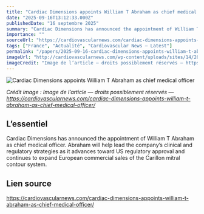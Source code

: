 ```yaml
---
title: "Cardiac Dimensions appoints William T Abraham as chief medical officer"
date: "2025-09-16T13:12:33.000Z"
publishedDate: "16 septembre 2025"
summary: "Cardiac Dimensions has announced the appointment of William T Abraham as chief medical officer. Abraham will help lead the company’s clinical and regulatory strategies as it advances toward US regulatory approval and continues to expand European commercial sales of the Carillon mitral contour system."
importance: ""
sourceUrl: "https://cardiovascularnews.com/cardiac-dimensions-appoints-william-t-abraham-as-chief-medical-officer/"
tags: ["France", "Actualité", "Cardiovascular News — Latest"]
permalink: "/papers/2025-09-16-cardiac-dimensions-appoints-william-t-abraham-as-chief-medical-officer"
imageUrl: "http://cardiovascularnews.com/wp-content/uploads/sites/14/2025/09/William-T-Abraham-crop.jpg"
imageCredit: "Image de l’article — droits possiblement réservés — https://cardiovascularnews.com/cardiac-dimensions-appoints-william-t-abraham-as-chief-medical-officer/"
---
```


![Cardiac Dimensions appoints William T Abraham as chief medical officer](http://cardiovascularnews.com/wp-content/uploads/sites/14/2025/09/William-T-Abraham-crop.jpg)

*Crédit image : Image de l’article — droits possiblement réservés — https://cardiovascularnews.com/cardiac-dimensions-appoints-william-t-abraham-as-chief-medical-officer/*

## L’essentiel

Cardiac Dimensions has announced the appointment of William T Abraham as chief medical officer. Abraham will help lead the company’s clinical and regulatory strategies as it advances toward US regulatory approval and continues to expand European commercial sales of the Carillon mitral contour system.

## Lien source

https://cardiovascularnews.com/cardiac-dimensions-appoints-william-t-abraham-as-chief-medical-officer/
